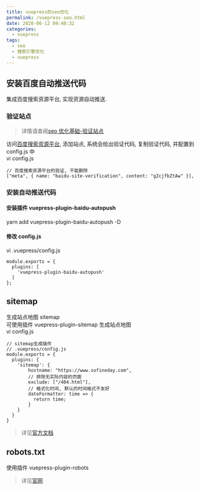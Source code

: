 ```yaml
---
title: vuepress的seo优化
permalink: /vuepress-seo.html
date: 2020-06-12 09:40:32
categories:
  - vuepress
tags:
  - seo
  - 搜索引擎优化
  - vuepress
---
```


## 安装百度自动推送代码

集成百度搜索资源平台, 实现资源自动推送.

### 验证站点

> 详情请查阅[seo 优化基础-验证站点](/seo.html#验证站点)

访问[百度搜索资源平台](https://ziyuan.baidu.com), 添加站点, 系统会给出验证代码, 复制验证代码, 并配置到 config.js 中  
vi config.js

```
// 百度搜索资源平台的验证, 不能删除
["meta", { name: "baidu-site-verification", content: "gZcjfbZtAw" }],
```

### 安装自动推送代码

#### 安装插件 vuepress-plugin-baidu-autopush

yarn add vuepress-plugin-baidu-autopush -D

#### 修改 config.js

vi .vuepress/config.js

```
module.exports = {
  plugins: [
    'vuepress-plugin-baidu-autopush'
  ]
};
```

## sitemap

生成站点地图 sitemap  
可使用插件 vuepress-plugin-sitemap 生成站点地图  
vi config.js

```
// sitemap生成插件
// .vuepress/config.js
module.exports = {
  plugins: {
    'sitemap': {
        hostname: "https://www.sofineday.com",
        // 排除无实际内容的页面
        exclude: ["/404.html"],
        // 格式化时间, 默认的时间格式不友好
        dateFormatter: time => {
          return time;
        }
    }
  }
}
```

> 详见[官方文档](https://github.com/ekoeryanto/vuepress-plugin-sitemap)

## robots.txt

使用插件 vuepress-plugin-robots

> 详见[官网](https://github.com/HiYue/vuepress-plugin-robots)
